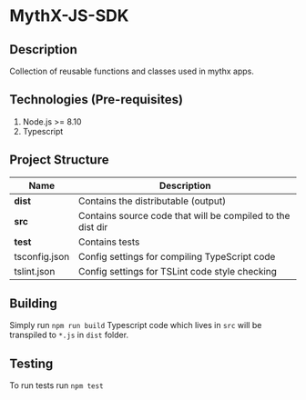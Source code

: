 # MythX-JS-SDK

## Description
Collection of reusable functions and classes used in mythx apps.

## Technologies (Pre-requisites)
1. Node.js >= 8.10
2. Typescript

## Project Structure

| Name          | Description                                                |
|---------------|------------------------------------------------------------|
| **dist**      | Contains the distributable (output)                        |
| **src**       | Contains source code that will be compiled to the dist dir |
| **test**      | Contains tests                                             |
| tsconfig.json | Config settings for compiling TypeScript code              |
| tslint.json  	| Config settings for TSLint code style checking             |

##  Building

Simply run `npm run build` Typescript code which lives in `src` will be transpiled to `*.js` in `dist` folder.

## Testing

To run tests run `npm test`
